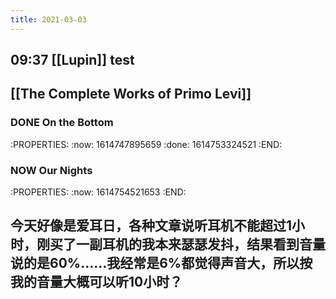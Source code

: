 ```yaml
---
title: 2021-03-03
---
```


## 09:37 [[Lupin]] test
## [[The Complete Works of Primo Levi]]
### DONE On the Bottom
:PROPERTIES:
:now: 1614747895659
:done: 1614753324521
:END:
### NOW Our Nights
:PROPERTIES:
:now: 1614754521653
:END:
###
## 今天好像是爱耳日，各种文章说听耳机不能超过1小时，刚买了一副耳机的我本来瑟瑟发抖，结果看到音量说的是60%……我经常是6%都觉得声音大，所以按我的音量大概可以听10小时？
